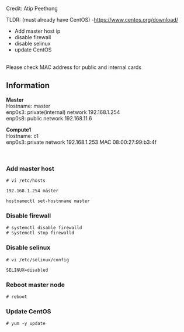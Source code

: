 Credit: Atip Peethong

TLDR: 
(must already have CentOS) -https://www.centos.org/download/
- Add master host ip
- disable firewall
- disable selinux
- update CentOS


<br>
Please check MAC address for public and internal cards

## Information

**Master**\
Hostname: master\
enp0s3: private(internal) network 192.168.1.254\
enp0s8: public network 192.168.11.6

**Compute1**\
Hostname: c1\
enp0s3: private network 192.168.1.253 MAC 08:00:27:99:b3:4f

<br>

### Add master host
```
# vi /etc/hosts

192.168.1.254 master
```

```
hostnamectl set-hostnname master
```

### Disable firewall
```
# systemctl disable firewalld
# systemctl stop firewalld
```

### Disable selinux
```
# vi /etc/selinux/config

SELINUX=disabled
```

### Reboot master node 
```
# reboot
```

### Update CentOS
```
# yum -y update
```
